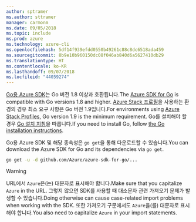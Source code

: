 ```yaml
---
author: sptramer
ms.author: sttramer
manager: carmonm
ms.date: 09/05/2018
ms.topic: include
ms.prod: azure
ms.technology: azure-cli
ms.openlocfilehash: 5df14f939efdd0550b49261c88c8dc6518ada459
ms.sourcegitcommit: 8b9e10b960150dc08f046ab840d6a5627410db29
ms.translationtype: HT
ms.contentlocale: ko-KR
ms.lasthandoff: 09/07/2018
ms.locfileid: "44059274"
---
```

<span data-ttu-id="72cea-101">[Go용 Azure SDK](https://github.com/Azure/azure-sdk-for-go)는 Go 버전 1.8 이상과 호환됩니다.</span><span class="sxs-lookup"><span data-stu-id="72cea-101">The [Azure SDK for Go](https://github.com/Azure/azure-sdk-for-go) is compatible with Go versions 1.8 and higher.</span></span> <span data-ttu-id="72cea-102">[Azure Stack 프로필](/azure/azure-stack/user/azure-stack-version-profiles-go)을 사용하는 환경의 경우 최소 요구 사항은 Go 버전 1.9입니다.</span><span class="sxs-lookup"><span data-stu-id="72cea-102">For environments using [Azure Stack Profiles](/azure/azure-stack/user/azure-stack-version-profiles-go), Go version 1.9 is the minimum requirement.</span></span>
<span data-ttu-id="72cea-103">Go를 설치해야 할 경우 [Go 설치 지침](https://golang.org/doc/install)을 따릅니다.</span><span class="sxs-lookup"><span data-stu-id="72cea-103">If you need to install Go, follow [the Go installation instructions](https://golang.org/doc/install).</span></span>

<span data-ttu-id="72cea-104">Go용 Azure SDK 및 해당 종속성은 `go get`을 통해 다운로드할 수 있습니다.</span><span class="sxs-lookup"><span data-stu-id="72cea-104">You can download the Azure SDK for Go and its dependencies via `go get`.</span></span>

```bash
go get -u -d github.com/Azure/azure-sdk-for-go/...
```

> [!WARNING]
> <span data-ttu-id="72cea-105">URL에서 `Azure`은(는) 대문자로 표시해야 합니다.</span><span class="sxs-lookup"><span data-stu-id="72cea-105">Make sure that you capitalize `Azure` in the URL.</span></span> <span data-ttu-id="72cea-106">그렇지 않으면 SDK를 사용할 때 대소문자 관련 가져오기 문제가 발생할 수 있습니다.</span><span class="sxs-lookup"><span data-stu-id="72cea-106">Doing otherwise can cause case-related import problems when working with the SDK.</span></span> <span data-ttu-id="72cea-107">또한 가져오기 구문에서도 `Azure`을(를) 대문자로 표시해야 합니다.</span><span class="sxs-lookup"><span data-stu-id="72cea-107">You also need to capitalize `Azure` in your import statements.</span></span>
